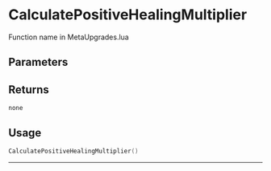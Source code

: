 # CalculatePositiveHealingMultiplier

Function name in MetaUpgrades.lua

## Parameters

## Returns

`none`

## Usage

```lua
CalculatePositiveHealingMultiplier()
```

---
